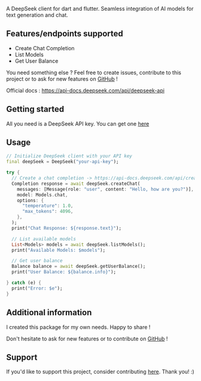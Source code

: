 <!-- 
This README describes the package. If you publish this package to pub.dev,
this README's contents appear on the landing page for your package.

For information about how to write a good package README, see the guide for
[writing package pages](https://dart.dev/tools/pub/writing-package-pages). 

For general information about developing packages, see the Dart guide for
[creating packages](https://dart.dev/guides/libraries/create-packages)
and the Flutter guide for
[developing packages and plugins](https://flutter.dev/to/develop-packages). 

commands :

dart doc
dart format .
flutter pub publish --dry-run

When run pana will make modifications to the package, so start by making a copy of the directory holding your package: cp -r .  ./tmp && dart pub global run pana ./tmp

Make sure you have the latest pana tool: dart pub global activate pana (pana changes frequently, so run this again frequently to update the pana tool)

Run pana on the copy we made earlier: dart pub global run pana ~/tmp/mypkg

-->

A DeepSeek client for dart and flutter. Seamless integration of AI models for text generation and chat.


## Features/endpoints supported

- Create Chat Completion
- List Models
- Get User Balance


You need something else ? Feel free to create issues, contribute to this project or to ask for new features on [GitHub](https://github.com/tempo-riz/deepseek-dart) !

Official docs : https://api-docs.deepseek.com/api/deepseek-api

## Getting started

All you need is a DeepSeek API key. You can get one [here](https://platform.deepseek.com/api_keys)

## Usage

```dart
// Initialize DeepSeek client with your API key
final deepSeek = DeepSeek("your-api-key");

try { 
  // Create a chat completion -> https://api-docs.deepseek.com/api/create-chat-completion
  Completion response = await deepSeek.createChat(
    messages: [Message(role: "user", content: "Hello, how are you?")],
    model: Models.chat,
    options: {
      "temperature": 1.0,
      "max_tokens": 4096,
    },
  );
  print("Chat Response: ${response.text}");

  // List available models
  List<Models> models = await deepSeek.listModels();
  print("Available Models: $models");

  // Get user balance
  Balance balance = await deepSeek.getUserBalance();
  print("User Balance: ${balance.info}");

} catch (e) {
  print("Error: $e");
}
```

## Additional information

I created this package for my own needs. Happy to share !

Don't hesitate to ask for new features or to contribute on [GitHub](https://github.com/tempo-riz/deepseek-dart) !

## Support

If you'd like to support this project, consider contributing [here](https://github.com/sponsors/tempo-riz). Thank you! :)